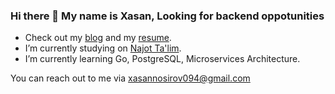 ### Hi there 👋 My name is Xasan,  Looking for backend oppotunities

- Check out my [blog](https://www.linkedin.com/in/xasannosirov) and my [resume](https://flowcv.com/resume/lw7ot34bed).
- I’m currently studying on [Najot Ta'lim](https://najottalim.uz/).
- I’m currently learning Go, PostgreSQL, Microservices Architecture.

You can reach out to me via xasannosirov094@gmail.com
